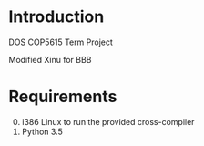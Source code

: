 Introduction
============

DOS COP5615 Term Project

Modified Xinu for BBB

Requirements
============

0. i386 Linux to run the provided cross-compiler
0. Python 3.5
